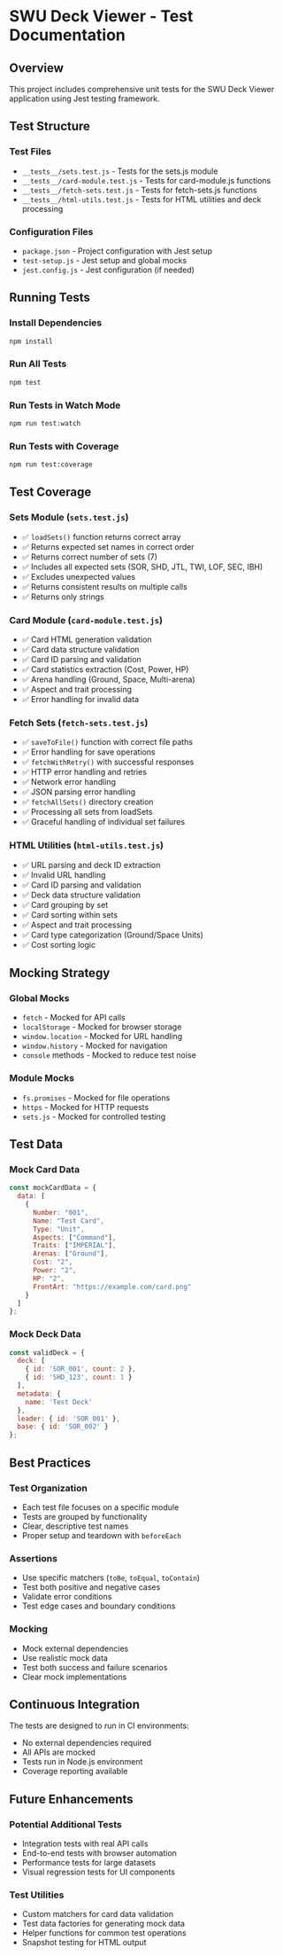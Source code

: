 # SWU Deck Viewer - Test Documentation

## Overview
This project includes comprehensive unit tests for the SWU Deck Viewer application using Jest testing framework.

## Test Structure

### Test Files
- `__tests__/sets.test.js` - Tests for the sets.js module
- `__tests__/card-module.test.js` - Tests for card-module.js functions
- `__tests__/fetch-sets.test.js` - Tests for fetch-sets.js functions  
- `__tests__/html-utils.test.js` - Tests for HTML utilities and deck processing

### Configuration Files
- `package.json` - Project configuration with Jest setup
- `test-setup.js` - Jest setup and global mocks
- `jest.config.js` - Jest configuration (if needed)

## Running Tests

### Install Dependencies
```bash
npm install
```

### Run All Tests
```bash
npm test
```

### Run Tests in Watch Mode
```bash
npm run test:watch
```

### Run Tests with Coverage
```bash
npm run test:coverage
```

## Test Coverage

### Sets Module (`sets.test.js`)
- ✅ `loadSets()` function returns correct array
- ✅ Returns expected set names in correct order
- ✅ Returns correct number of sets (7)
- ✅ Includes all expected sets (SOR, SHD, JTL, TWI, LOF, SEC, IBH)
- ✅ Excludes unexpected values
- ✅ Returns consistent results on multiple calls
- ✅ Returns only strings

### Card Module (`card-module.test.js`)
- ✅ Card HTML generation validation
- ✅ Card data structure validation
- ✅ Card ID parsing and validation
- ✅ Card statistics extraction (Cost, Power, HP)
- ✅ Arena handling (Ground, Space, Multi-arena)
- ✅ Aspect and trait processing
- ✅ Error handling for invalid data

### Fetch Sets (`fetch-sets.test.js`)
- ✅ `saveToFile()` function with correct file paths
- ✅ Error handling for save operations
- ✅ `fetchWithRetry()` with successful responses
- ✅ HTTP error handling and retries
- ✅ Network error handling
- ✅ JSON parsing error handling
- ✅ `fetchAllSets()` directory creation
- ✅ Processing all sets from loadSets
- ✅ Graceful handling of individual set failures

### HTML Utilities (`html-utils.test.js`)
- ✅ URL parsing and deck ID extraction
- ✅ Invalid URL handling
- ✅ Card ID parsing and validation
- ✅ Deck data structure validation
- ✅ Card grouping by set
- ✅ Card sorting within sets
- ✅ Aspect and trait processing
- ✅ Card type categorization (Ground/Space Units)
- ✅ Cost sorting logic

## Mocking Strategy

### Global Mocks
- `fetch` - Mocked for API calls
- `localStorage` - Mocked for browser storage
- `window.location` - Mocked for URL handling
- `window.history` - Mocked for navigation
- `console` methods - Mocked to reduce test noise

### Module Mocks
- `fs.promises` - Mocked for file operations
- `https` - Mocked for HTTP requests
- `sets.js` - Mocked for controlled testing

## Test Data

### Mock Card Data
```javascript
const mockCardData = {
  data: [
    {
      Number: "001",
      Name: "Test Card",
      Type: "Unit",
      Aspects: ["Command"],
      Traits: ["IMPERIAL"],
      Arenas: ["Ground"],
      Cost: "2",
      Power: "2",
      HP: "2",
      FrontArt: "https://example.com/card.png"
    }
  ]
};
```

### Mock Deck Data
```javascript
const validDeck = {
  deck: [
    { id: 'SOR_001', count: 2 },
    { id: 'SHD_123', count: 1 }
  ],
  metadata: {
    name: 'Test Deck'
  },
  leader: { id: 'SOR_001' },
  base: { id: 'SOR_002' }
};
```

## Best Practices

### Test Organization
- Each test file focuses on a specific module
- Tests are grouped by functionality
- Clear, descriptive test names
- Proper setup and teardown with `beforeEach`

### Assertions
- Use specific matchers (`toBe`, `toEqual`, `toContain`)
- Test both positive and negative cases
- Validate error conditions
- Test edge cases and boundary conditions

### Mocking
- Mock external dependencies
- Use realistic mock data
- Test both success and failure scenarios
- Clear mock implementations

## Continuous Integration

The tests are designed to run in CI environments:
- No external dependencies required
- All APIs are mocked
- Tests run in Node.js environment
- Coverage reporting available

## Future Enhancements

### Potential Additional Tests
- Integration tests with real API calls
- End-to-end tests with browser automation
- Performance tests for large datasets
- Visual regression tests for UI components

### Test Utilities
- Custom matchers for card data validation
- Test data factories for generating mock data
- Helper functions for common test operations
- Snapshot testing for HTML output

